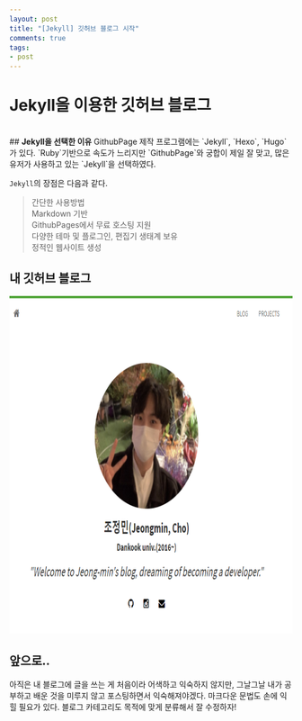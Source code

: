 ```yaml
---
layout: post
title: "[Jekyll] 깃허브 블로그 시작"
comments: true
tags:
- post
---
```


# <strong>Jekyll을 이용한 깃허브 블로그</strong> 
<br/>
## <strong>Jekyll을 선택한 이유</strong>
GithubPage 제작 프로그램에는 `Jekyll`, `Hexo`, `Hugo`가 있다. `Ruby`기반으로 속도가 느리지만 `GithubPage`와 궁합이 제일 잘 맞고, 많은 유저가 사용하고 있는 `Jekyll`을 선택하였다.

`Jekyll`의 장점은 다음과 같다.
> 간단한 사용방법  
> Markdown 기반  
> GithubPages에서 무료 호스팅 지원  
> 다양한 테마 및 플로그인, 편집기 생태계 보유  
> 정적인 웹사이트 생성

## <strong>내 깃허브 블로그</strong>
<img src="../images/blog.png" width="100%" height="600px">

## <strong>앞으로..</strong>
아직은 내 블로그에 글을 쓰는 게 처음이라 어색하고 익숙하지 않지만, 그날그날 내가 공부하고 배운 것을 미루지 않고 포스팅하면서 익숙해져야겠다. 마크다운 문법도 손에 익힐 필요가 있다. 블로그 카테고리도 목적에 맞게 분류해서 잘 수정하자!
